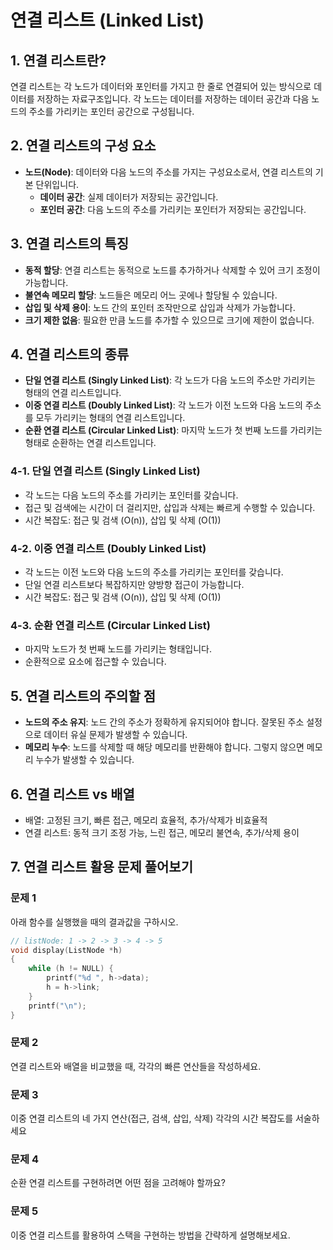 # 연결 리스트 (Linked List)

## 1. 연결 리스트란?
연결 리스트는 각 노드가 데이터와 포인터를 가지고 한 줄로 연결되어 있는 방식으로 데이터를 저장하는 자료구조입니다. 각 노드는 데이터를 저장하는 데이터 공간과 다음 노드의 주소를 가리키는 포인터 공간으로 구성됩니다.

## 2. 연결 리스트의 구성 요소
- **노드(Node)**: 데이터와 다음 노드의 주소를 가지는 구성요소로서, 연결 리스트의 기본 단위입니다.
  - **데이터 공간**: 실제 데이터가 저장되는 공간입니다.
  - **포인터 공간**: 다음 노드의 주소를 가리키는 포인터가 저장되는 공간입니다.

## 3. 연결 리스트의 특징
- **동적 할당**: 연결 리스트는 동적으로 노드를 추가하거나 삭제할 수 있어 크기 조정이 가능합니다.
- **불연속 메모리 할당**: 노드들은 메모리 어느 곳에나 할당될 수 있습니다.
- **삽입 및 삭제 용이**: 노드 간의 포인터 조작만으로 삽입과 삭제가 가능합니다.
- **크기 제한 없음**: 필요한 만큼 노드를 추가할 수 있으므로 크기에 제한이 없습니다.

## 4. 연결 리스트의 종류
- **단일 연결 리스트 (Singly Linked List)**: 각 노드가 다음 노드의 주소만 가리키는 형태의 연결 리스트입니다.
- **이중 연결 리스트 (Doubly Linked List)**: 각 노드가 이전 노드와 다음 노드의 주소를 모두 가리키는 형태의 연결 리스트입니다.
- **순환 연결 리스트 (Circular Linked List)**: 마지막 노드가 첫 번째 노드를 가리키는 형태로 순환하는 연결 리스트입니다.

### 4-1. 단일 연결 리스트 (Singly Linked List)
- 각 노드는 다음 노드의 주소를 가리키는 포인터를 갖습니다.
- 접근 및 검색에는 시간이 더 걸리지만, 삽입과 삭제는 빠르게 수행할 수 있습니다.
- 시간 복잡도: 접근 및 검색 (O(n)), 삽입 및 삭제 (O(1))

### 4-2. 이중 연결 리스트 (Doubly Linked List)
- 각 노드는 이전 노드와 다음 노드의 주소를 가리키는 포인터를 갖습니다.
- 단일 연결 리스트보다 복잡하지만 양방향 접근이 가능합니다.
- 시간 복잡도: 접근 및 검색 (O(n)), 삽입 및 삭제 (O(1))

### 4-3. 순환 연결 리스트 (Circular Linked List)
- 마지막 노드가 첫 번째 노드를 가리키는 형태입니다.
- 순환적으로 요소에 접근할 수 있습니다.

## 5. 연결 리스트의 주의할 점
- **노드의 주소 유지**: 노드 간의 주소가 정확하게 유지되어야 합니다. 잘못된 주소 설정으로 데이터 유실 문제가 발생할 수 있습니다.
- **메모리 누수**: 노드를 삭제할 때 해당 메모리를 반환해야 합니다. 그렇지 않으면 메모리 누수가 발생할 수 있습니다.



## 6. 연결 리스트 vs 배열
- 배열: 고정된 크기, 빠른 접근, 메모리 효율적, 추가/삭제가 비효율적
- 연결 리스트: 동적 크기 조정 가능, 느린 접근, 메모리 불연속, 추가/삭제 용이

## 7. 연결 리스트 활용 문제 풀어보기

### 문제 1
아래 함수를 실행했을 때의 결과값을 구하시오.

```c
// listNode: 1 -> 2 -> 3 -> 4 -> 5
void display(ListNode *h)
{
    while (h != NULL) {
        printf("%d ", h->data);
        h = h->link;
    }
    printf("\n");
}
```

### 문제 2
연결 리스트와 배열을 비교했을 때, 각각의 빠른 연산들을 작성하세요.

### 문제 3
이중 연결 리스트의 네 가지 연산(접근, 검색, 삽입, 삭제) 각각의 시간 복잡도를 서술하세요

### 문제 4
순환 연결 리스트를 구현하려면 어떤 점을 고려해야 할까요?

### 문제 5
이중 연결 리스트를 활용하여 스택을 구현하는 방법을 간략하게 설명해보세요.